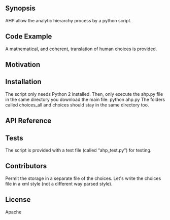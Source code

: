 ## Synopsis
AHP allow the analytic hierarchy process by a python script.


## Code Example
A mathematical, and coherent, translation of human choices is provided.

## Motivation


## Installation
The script only needs Python 2 installed.
Then, only execute the ahp.py file in the same directory you download the main file:
	python ahp.py
        The folders called choices_all and choices should stay in the same directory too. 

## API Reference


## Tests
The script is provided with a test file (called “ahp_test.py”) for testing. 

## Contributors
Permit the storage in a separate file of the choices.
Let's write the choices file in a xml style
(not a different way parsed style).

## License
Apache